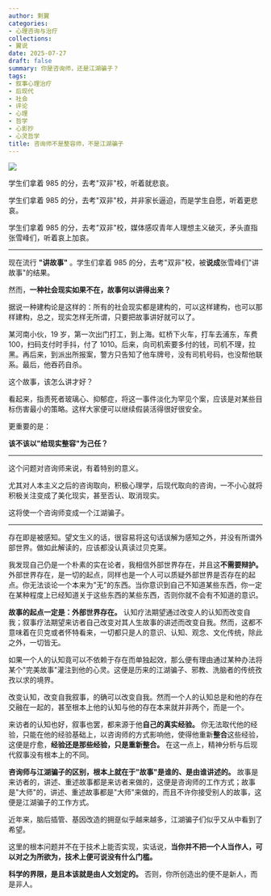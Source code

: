```yaml
---
author: 剩翼
categories:
- 心理咨询与治疗
collections:
- 翼说
date: 2025-07-27
draft: false
summary: 你是咨询师，还是江湖骗子？
tags:
- 叙事心理治疗
- 后现代
- 社会
- 评论
- 心理
- 哲学
- 心影抄
- 心灵哲学
title: 咨询师不是整容师，不是江湖骗子
---
```


![](/img/zixunshibushizhengrongshi.jpg)

学生们拿着 985 的分，去考"双非"校，听着就悲哀。

学生们拿着 985 的分，去考"双非"校，并非家长逼迫，而是学生自愿，听着更悲哀。

学生们拿着 985 的分，去考"双非"校，媒体感叹青年人理想主义破灭，矛头直指张雪峰们，听着哀上加哀。

------------------------------------------------------------------------

现在流行 **"讲故事"** 。学生们拿着 985 的分，去考"双非"校，被**说成**张雪峰们"讲故事"的结果。

然而，**一种社会现实如果不在，故事何以讲得出来？**

据说一种建构论是这样的：所有的社会现实都是建构的，可以这样建构，也可以那样建构，总之，现实怎样无所谓，只要把故事讲好就可以了。

某河南小伙，19 岁，第一次出门打工，到上海。虹桥下火车，打车去浦东，车费 100，扫码支付时手抖，付了 1010。后来，向司机索要多付的钱，司机不理，拉黑。再后来，到派出所报案，警方只告知了他车牌号，没有司机号码，也没帮他联系。最后，他吞药自杀。

这个故事，该怎么讲才好？

看起来，指责死者玻璃心、抑郁症，将这一事件淡化为罕见个案，应该是对某些目标伤害最小的策略。这样大家便可以继续假装活得很好很安全。

更重要的是：

**该不该以"给现实整容"为己任？**

------------------------------------------------------------------------

这个问题对咨询师来说，有着特别的意义。

尤其对人本主义之后的咨询取向，积极心理学，后现代取向的咨询，一不小心就将积极关注变成了美化现实，甚至否认、取消现实。

这将使一个咨询师变成一个江湖骗子。

------------------------------------------------------------------------

存在即是被感知。望文生义的话，很容易将这句话误解为感知之外，并没有所谓外部世界。做如此解读的，应该都没认真读过贝克莱。

我发现自己仍是一个朴素的实在论者，我相信外部世界存在，并且这**不需要辩护。** 外部世界存在，是一切的起点，同样也是一个人可以质疑外部世界是否存在的起点。你无法谈论一个本来为"无"的东西。当你意识到自己不知道某些东西，你一定在某种程度上已经知道关于这些东西的某些东西，否则你就不会有不知道的意识。

**故事的起点一定是：外部世界存在。** 认知疗法期望通过改变人的认知而改变自我；叙事疗法期望来访者自己改变对其人生故事的讲述而改变自我。然而，这都不意味着在贝克或者怀特看来，一切都只是人的意识、认知、观念、文化传统，除此之外，一切皆无。

如果一个人的认知竟可以不依赖于存在而单独起效，那么便有理由通过某种办法将某个"完美故事"灌注到他的心灵。这便是历来的江湖骗子、邪教、洗脑者的传统孜孜以求的境界。

改变认知，改变自我叙事，的确可以改变自我。然而一个人的认知总是和他的存在交融在一起的，甚至根本上他的认知与他的存在本来就并非两个，而是一个。

来访者的认知也好，叙事也罢，都来源于他**自己的真实经验。** 你无法取代他的经验，只能在他的经验基础上，以咨询师的方式影响他，使得他重新**整合**这些经验，这便是疗愈，**经验还是那些经验，只是重新整合。** 在这一点上，精神分析与后现代叙事没有根本上的不同。

**咨询师与江湖骗子的区别，根本上就在于"故事"是谁的、是由谁讲述的。** 故事是来访者的，讲述、重述故事都是来访者来做的，这便是咨询师的工作方式；故事是"大师"的，讲述、重述故事都是"大师"来做的，而且不许你接受别人的故事，这便是江湖骗子的工作方式。

近年来，脑后插管、基因改造的拥趸似乎越来越多，江湖骗子们似乎又从中看到了希望。

这里的根本问题并不在于技术上能否实现，实话说，**当你并不把一个人当作人，可以对之为所欲为，技术上便可说没有什么门槛。**

**科学的界限，是且本该就是由人文划定的。** 否则，你所创造出的便不是新人，而是非人。
